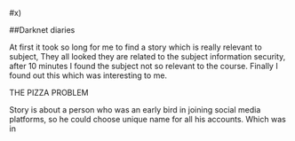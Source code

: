 #x)

##Darknet diaries

At first it took so long for me to find a story which is really relevant to subject, They all looked they are related to the subject information security, after 10 minutes I 
found the subject not so relevant to the course. Finally I found out this which was interesting to me.

THE PIZZA PROBLEM

Story is about a person who was an early bird in joining social media platforms, so he could choose unique name for all his accounts. Which was in
